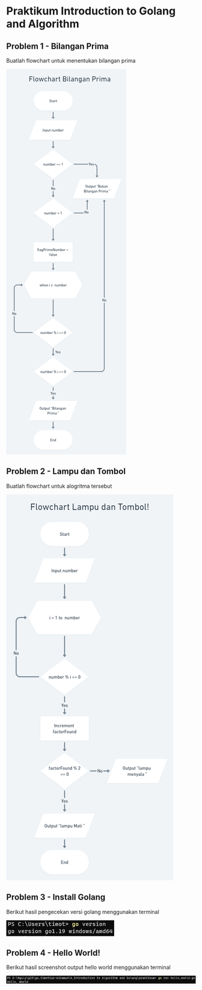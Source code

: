 # Praktikum Introduction to Golang and Algorithm

## Problem 1 - Bilangan Prima

Buatlah flowchart untuk menentukan bilangan prima

![alt text](../screenshots/bilangan_prima.png "bilangan_prima")

## Problem 2 - Lampu dan Tombol

Buatlah flowchart untuk alogritma tersebut

![alt text](../screenshots/lampu_dan_tombol.png "lampu_dan_tombol")

## Problem 3 - Install Golang

Berikut hasil pengecekan versi golang menggunakan terminal

![alt text](../screenshots/install_go.png "install_go")

## Problem 4 - Hello World!

Berikut hasil screenshot output hello world menggunakan terminal

![alt text](../screenshots/hello_world.png "hello_world")